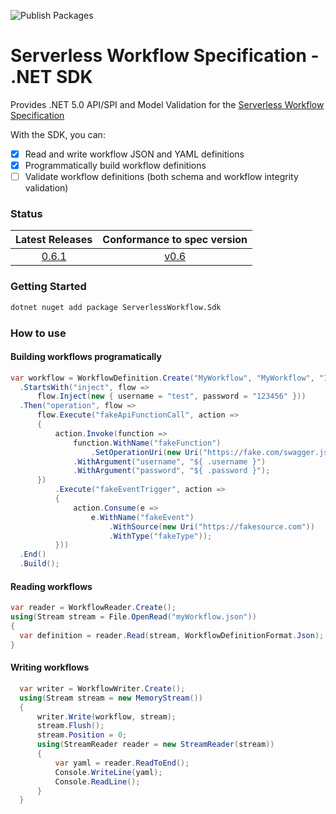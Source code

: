 ![Publish Packages](https://github.com/serverlessworkflow/sdk-net/workflows/Publish%20Packages/badge.svg)


# Serverless Workflow Specification - .NET SDK

Provides .NET 5.0 API/SPI and Model Validation for the [Serverless Workflow Specification](https://github.com/serverlessworkflow/specification)

With the SDK, you can:

- [x] Read and write workflow JSON and YAML definitions
- [x] Programmatically build workflow definitions
- [ ] Validate workflow definitions (both schema and workflow integrity validation)

### Status

| Latest Releases | Conformance to spec version |
| :---: | :---: |
| [0.6.1](https://github.com/serverlessworkflow/sdk-net/releases/) | [v0.6](https://github.com/serverlessworkflow/specification/tree/0.6.x) |

### Getting Started

```bash
dotnet nuget add package ServerlessWorkflow.Sdk
```

### How to use

#### Building workflows programatically

```csharp
var workflow = WorkflowDefinition.Create("MyWorkflow", "MyWorkflow", "1.0")
  .StartsWith("inject", flow => 
      flow.Inject(new { username = "test", password = "123456" }))
  .Then("operation", flow =>
      flow.Execute("fakeApiFunctionCall", action =>
      {
          action.Invoke(function =>
              function.WithName("fakeFunction")
                  .SetOperationUri(new Uri("https://fake.com/swagger.json#fake")))
              .WithArgument("username", "${ .username }")
              .WithArgument("password", "${ .password }");
      })      
          .Execute("fakeEventTrigger", action =>
          {
              action.Consume(e =>
                  e.WithName("fakeEvent")
                      .WithSource(new Uri("https://fakesource.com"))
                      .WithType("fakeType"));
          }))
  .End()
  .Build();
```

#### Reading workflows

```csharp
var reader = WorkflowReader.Create();
using(Stream stream = File.OpenRead("myWorkflow.json"))
{
  var definition = reader.Read(stream, WorkflowDefinitionFormat.Json);
}
```

#### Writing workflows

```csharp
  var writer = WorkflowWriter.Create();
  using(Stream stream = new MemoryStream())
  {
      writer.Write(workflow, stream);
      stream.Flush();
      stream.Position = 0;
      using(StreamReader reader = new StreamReader(stream))
      {
          var yaml = reader.ReadToEnd();
          Console.WriteLine(yaml);
          Console.ReadLine();
      }
  }
```
